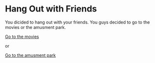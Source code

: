 # Hang Out with Friends

You dicided to hang out with your friends. You guys decided to go to the movies or the amusment park.    

[Go to the movies](movies.md) 

or

[Go to the amusment park](amusement-park.md)